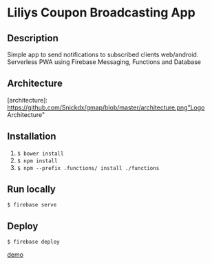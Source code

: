 # Liliys Coupon Broadcasting App

## Description
Simple app to send notifications to subscribed clients web/android. Serverless PWA using Firebase Messaging, Functions and Database


## Architecture
[architecture]: https://github.com/Snickdx/gmap/blob/master/architecture.png"Logo Architecture"

## Installation
 1. `$ bower install`
 2. `$ npm install`
 3. `$ npm --prefix .functions/ install ./functions`

## Run locally
`$ firebase serve`

## Deploy
`$ firebase deploy`

[demo](lilys-aaf3d.firebaseapp.com)
